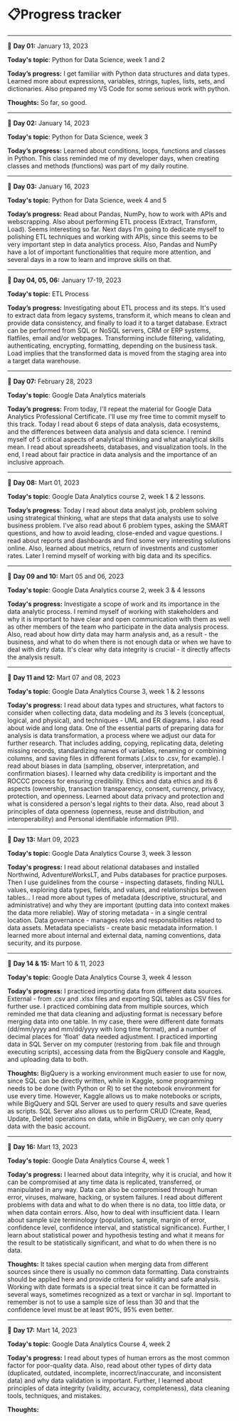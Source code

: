 # 📋Progress tracker

---

📅 **Day 01:** January 13, 2023

**Today's topic**: Python for Data Science, week 1 and 2

**Today’s progress:** I get familiar with Python data structures and data types. Learned more about expressions, variables, strings, tuples, lists, sets, and dictionaries. Also prepared my VS Code for some serious work with python.

**Thoughts:** So far, so good.


---

📅 **Day 02:** January 14, 2023

**Today's topic**: Python for Data Science, week 3

**Today’s progress:** Learned about conditions, loops, functions and classes in Python. This class reminded me of my developer days, when creating classes and methods (functions) was part of my daily routine.


---
📅 **Day 03:** January 16, 2023

**Today's topic**: Python for Data Science, week 4 and 5

**Today’s progress:** Read about Pandas, NumPy, how to work with APIs and webscrapping. Also about performing ETL process (Extract, Transform, Load). Seems interesting so far. Next days I'm going to dedicate myself to polishing ETL techniques and working with APIs, since this seems to be very important step in data analytics process. Also, Pandas and NumPy have a lot of important functionalities that require more attention, and several days in a row to learn and improve skills on that.

---
📅 **Day 04, 05, 06:** January 17-19, 2023

**Today's topic**: ETL Process

**Today’s progress:** Investigating about ETL process and its steps. It's used to extract data from legacy systems, transform it, which means to clean and provide data consistency, and finally to load it to a target database. 
Extract can be performed from SQL or NoSQL servers, CRM or ERP systems, flatfiles, email and/or webpages.
Transforming include filtering, validating, authenticating, encrypting, formatting, depending on the business task.
Load implies that the transformed data is moved from the staging area into a target data warehouse.

---
📅 **Day 07:** February 28, 2023

**Today's topic**: Google Data Analytics materials

**Today’s progress:** From today, I'll repeat the material for Google Data Analytics Professional Certificate. I'll use my free time to commit myself to this track. Today I read about 6 steps of data analysis, data ecosystems, and the differences between data analysis and data science. I remind myself of 5 critical aspects of analytical thinking and what analytical skills mean. I read about spreadsheets, databases, and visualization tools. In the end, I read about fair practice in data analysis and the importance of an inclusive approach.

---
📅 **Day 08:** Mart 01, 2023

**Today's topic**: Google Data Analytics course 2, week 1 & 2 lessons.

**Today’s progress**: Today I read about data analyst job, problem solving using strategical thinking, what are steps that data analysts use to solve business problem. I've also read about 6 problem types, asking the SMART questions, and how to avoid leading, close-ended and vague questions. I read about reports and dashboards and find some very interesting solutions online. Also, learned about metrics, return of investments and customer rates. Later I remind myself of working with big data and its specifics.

---
📅 **Day 09 and 10:** Mart 05 and 06, 2023

**Today's topic**: Google Data Analytics course 2, week 3 & 4 lessons

**Today's progress:** Investigate a scope of work and its importance in the data analytic process. I remind myself of working with stakeholders and why it is important to have clear and open communication with them as well as other members of the team who participate in the data analysis process. Also, read about how dirty data may harm analysis and, as a result - the business, and what to do when there is not enough data or when we have to deal with dirty data. It's clear why data integrity is crucial - it directly affects the analysis result.

---
📅 **Day 11 and 12:** Mart 07 and 08, 2023

**Today's topic**: Google Data Analytics Course 3, week 1 & 2 lessons

**Today's progress:** I read about data types and structures, what factors to consider when collecting data, data modeling and its 3 levels (conceptual, logical, and physical), and techniques - UML and ER diagrams. I also read about wide and long data. One of the essential parts of preparing data for analysis is data transformation, a process where we adjust our data for further research. That includes adding, copying, replicating data, deleting missing records, standardizing names of variables, renaming or combining columns, and saving files in different formats (.xlsx to .csv, for example). 
I read about biases in data (sampling, observer, interpretation, and confirmation biases). I learned why data credibility is important and the ROCCC process for ensuring credibility. Ethics and data ethics and its 6 aspects (ownership, transaction transparency, consent, currency, privacy,  protection, and openness. Learned about data privacy and protection and what is considered a person's legal rights to their data. Also, read about 3 principles of data openness (openness, reuse and distribution, and interoperability) and Personal identifiable information (PII).

---
📅 **Day 13:** Mart 09, 2023

**Today's topic**: Google Data Analytics Course 3, week 3 lesson

**Today's progress:** I read about relational databases and installed Northwind, AdventureWorksLT, and Pubs databases for practice purposes. Then I use guidelines from the course - inspecting datasets, finding NULL values, exploring data types, fields, and values, and relationships between tables...
I read more about types of metadata (descriptive, structural, and administrative) and why they are important (putting data into context makes the data more reliable). Way of storing metadata - in a single central location. Data governance - manages roles and responsibilities related to data assets. Metadata specialists - create basic metadata information.
I learned more about internal and external data, naming conventions, data security, and its purpose.

---
📅 **Day 14 & 15:** Mart 10 & 11, 2023

**Today's topic**: Google Data Analytics Course 3, week 4 lesson

**Today's progress:** I practiced importing data from different data sources. External - from .csv and .xlsx files and exporting SQL tables as CSV files for further use. I practiced combining data from multiple sources, which reminded me that data cleaning and adjusting format is necessary before merging data into one table. In my case, there were different date formats (dd/mm/yyyy and mm/dd/yyyy with long time format), and a number of decimal places for 'float' data needed adjustment. I practiced importing data in SQL Server on my computer (restoring from .bak file and through executing scripts), accessing data from the BigQuery console and Kaggle, and uploading data to both.

**Thoughts:** BigQuery is a working environment much easier to use for now, since SQL can be directly written, while in Kaggle, some programming needs to be done (with Python or R) to set the notebook environment for use every time. However, Kaggle allows us to make notebooks or scripts, while BigQuery and SQL Server are used to query results and save queries as scripts. SQL Server also allows us to perform CRUD (Create, Read, Update, Delete) operations on data, while in BigQuery, we can only query data with the basic account.

---
📅 **Day 16:** Mart 13, 2023

**Today's topic**: Google Data Analytics Course 4, week 1

**Today's progress:** I learned about data integrity, why it is crucial, and how it can be compromised at any time data is replicated, transferred, or manipulated in any way. Data can also be compromised through human error, viruses, malware, hacking, or system failures.
I read about different problems with data and what to do when there is no data, too little data, or when data contain errors. Also, how to deal with insufficient data.
I learn about sample size terminology (population, sample, margin of error, confidence level, confidence interval, and statistical significance).
Further, I learn about statistical power and hypothesis testing and what it means for the result to be statistically significant, and what to do when there is no data.

**Thoughts:** It takes special caution when merging data from different sources since there is usually no common data formatting. Data constraints should be applied here and provide criteria for validity and safe analysis. Working with date formats is a special treat since it can be formatted in several ways, sometimes recognized as a text or varchar in sql. Important to remember is not to use a sample size of less than 30 and that the confidence level must be at least 90%, 95% even better.

---
📅 **Day 17:** Mart 14, 2023

**Today's topic**: Google Data Analytics Course 4, week 2

**Today's progress:** I read about types of human errors as the most common factor for poor-quality data. Also, read about other types of dirty data (duplicated, outdated, incomplete, incorrect/inaccurate, and inconsistent data) and why data validation is important. Further, I learned about principles of data integrity (validity, accuracy, completeness), data cleaning tools, techniques, and mistakes.

**Thoughts:** 
